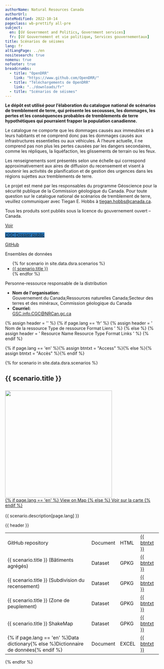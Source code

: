 ```yaml
---
authorName: Natural Resources Canada
authorUrl:
dateModified: 2022-10-14
pageclass: wb-prettify all-pre
subject:
  en: [GV Government and Politics, Government services]
  fr: [GV Gouvernement et vie politique, Services gouvernementaux]
title: Scénarios de séismes
lang: fr
altLangPage: ../en
nositesearch: true
nomenu: true
nofooter: true
breadcrumbs:
  - title: "OpenDRR"
    link: "https://www.github.com/OpenDRR/"
  - title: "Téléchargements de OpenDRR"
    link: "../downloads/fr"
  - title: "Scénarios de séismes"
---
```


<link href='../assets/css/app.css' rel='stylesheet'/>

<div class="row">
  <div class="col-md-8">
    <p><strong>Le dépôt est utilisé pour l’élaboration du catalogue national de scénarios de tremblement de terre, qui présente les secousses, les dommages, les pertes et les conséquences probables de tremblements de terre hypothétiques qui pourraient frapper la population canadienne.</strong></p>
    <p>Le catalogue ne comporte que les dommages causés aux immeubles et à leurs habitants et ne comprend donc pas les dommages causés aux infrastructures essentielles ou aux véhicules. À l’heure actuelle, il ne comprend pas non plus les pertes causées par les dangers secondaires, comme les répliques, la liquéfaction, les glissements de terrain ou les feux.</p>
    <p>Les renseignements sont présentés selon une échelle qui correspond approximativement aux aires de diffusion du recensement et visent à soutenir les activités de planification et de gestion des urgences dans les régions sujettes aux tremblements de terre.</p>
    <p>Le projet est mené par les responsables du programme Géoscience pour la sécurité publique de la Commission géologique du Canada. Pour toute question sur le catalogue national de scénarios de tremblement de terre, veuillez communiquer avec Tiegan E. Hobbs à <a href="mailto:tiegan.hobbs@canada.ca">tiegan.hobbs@canada.ca</a>.</p>
    <section class="jumbotron">
      <p>Tous les produits sont publiés sous la licence du gouvernement ouvert – Canada.</p>
      <p><a href="https://ouvert.canada.ca/fr/licence-du-gouvernement-ouvert-canada" class="btn btn-info btn-lg" role="button">Voir</a></p>
    </section>
  </div>
  <div class="col-md-4">
    <p>
      <a href="https://github.com/OpenDRR/earthquake-scenarios/raw/master/Openfile8806_Hobbs_etal_2021_OQCanadaScenario.pdf" class="btn btn-info btn-lg btn-block" style="background-color:#2572b4; border-color:#2572b4;" role="button"><i class="fas fa-file-download"></i> CGC Dossier public</a>
    </p>
    <p>
      <a href="https://github.com/OpenDRR/earthquake-scenarios" class="btn btn-info btn-lg btn-block" role="button"><i class="fab fa-github"></i> GitHub</a>
    </p>
    <div class="panel panel-primary mrgn-tp-sm">
      <div class="panel-heading">
        <div class="panel-title">Ensembles de données</div>
      </div>
      <ul class="list-group">
      {% for scenario in site.data.dsra.scenarios %}
        <li class="list-group-item">
          <a href="#{{ scenario.name }}" style="display:block; width:inherit; overflow:hidden; white-space:nowrap; text-overflow: ellipsis;">{{ scenario.title }}</a>
        </li>
        {% endfor %}
      </ul>
    </div>
    <div class="panel panel-primary mrgn-tp-sm">
      <div class="panel-heading">
        <div class="panel-title">Personne-ressource responsable de la distribution</div>
      </div>
      <ul class="list-group">
        <li class="list-group-item">
          <b>Nom de l'organisation:</b><br>
          Gouvernement du Canada;Ressources naturelles Canada;Secteur des terres et des minéraux, Commission géologique du Canada
        </li>
        <li class="list-group-item">
          <b>Courriel:</b><br>
          <a href="mailto:GSC.info.CGC@NRCan.gc.ca">GSC.info.CGC@NRCan.gc.ca</a>
        </li>
      </ul>
    </div>
  </div>
</div>

<!-- <div class="row">
  <div class="col-md-12">
    <iframe width="100%" height="480" frameborder="0" src="https://viewscreen.githubusercontent.com/view/geojson?url=https%3a%2f%2fraw.githubusercontent.com%2fDamonU2%2fearthquake-scenarios%2fauto-updates-for-pages%2fFINISHED%2fFinishedScenariosFr.geojson" title="FinishedScenariosFr.geojson"></iframe>
    <table style="width:100%; font-size:14px;">
      <tr>
        <td><img src="../assets/img/small.png" width='20'> Magnitude < 6.0</td>
        <td><img src="../assets/img/medium.png" width='25'> Magnitude 6.0 - 7.9</td>
        <td><img src="../assets/img/large.png" width='30'> Magnitude 8.0+</td>
      </tr>
    </table>
  </div>
</div> -->

{% assign header = '' %}
{% if page.lang == 'fr' %}
    {% assign header = '<tr>
        <th scope="col" class="col-sm-6">Nom de la ressource</th>
        <th scope="col" class="col-sm-2 hidden-xs">Type de ressource</th>
        <th scope="col" class="col-sm-2">Format</th>
        <th scope="col" class="col-sm-1">Liens</th>
    </tr>' %}
{% else %}
    {% assign header = '<tr>
        <th scope="col" class="col-sm-6">Resource Name</th>
        <th scope="col" class="col-sm-2 hidden-xs">Resource Type</th>
        <th scope="col" class="col-sm-2">Format</th>
        <th scope="col" class="col-sm-1">Links</th>
    </tr>' %}
{% endif %}

{% if page.lang == 'en' %}{% assign btntxt = "Access" %}{% else %}{% assign btntxt = "Accès" %}{% endif %}

{% for scenario in site.data.dsra.scenarios %}
  <a name="{{ scenario.name }}"></a>
  <h2 id={{ scenario.name }}>{{ scenario.title }}</h2>
  <p>
    <div class="card" style="float:left;margin:10px 20px 0px 0px;">
      <a href="dsra_scenario_map.html?scenario={{ scenario.name }}">
        <img src="https://github.com/OpenDRR/earthquake-scenarios/raw/master/FINISHED/{{ scenario.name }}.png" width="350" class="img-rounded img-responsive"/>
      </a>
      <div class="card-body">
        <a href="dsra_scenario_map.html?scenario={{ scenario.name }}" class="btn btn-primary btn-lg btn-block mrgn-tp-sm" role="button">
         {% if page.lang == 'en' %} View on Map {% else %} Voir sur la carte {% endif %}
        </a>
      </div>
      <br>
    </div>
    <div class="scenario-desc" style="word-break: break-word;">
      {{ scenario.description[page.lang] }}
    </div>
  </p>
  <div>
      <table class="table table-striped table-responsive">
          <tbody>
              {{ header }}
              <tr>
                  <td>GitHub repository</td>
                  <td class="hidden-xs">Document</td>
                  <td><span class="label HTML">HTML</span></td>
                  <td><a href="https://github.com/OpenDRR/earthquake-scenarios/blob/master/FINISHED/{{ scenario.name }}.md" class="btn btn-primary">{{ btntxt }}</a></td>
              </tr>
              <!--<tr>
                  <td>OGC API - Features (Points)</td>
                  <td class="hidden-xs">Web Service</td>
                  <td><span class="label HTML">HTML</span></td>
                  <td><a href="https://geo-api.stage.riskprofiler.ca/collections/opendrr_dsra_{{ scenario.name | downcase}}_indicators_b?lang=fr-CA" class="btn btn-primary">{{ btntxt }}</a></td>
              </tr>
              <tr>
                  <td>OGC API - Features (Polygons)</td>
                  <td class="hidden-xs">Web Service</td>
                  <td><span class="label HTML">HTML</span></td>
                  <td><a href="https://geo-api.stage.riskprofiler.ca/collections/opendrr_dsra_{{ scenario.name | downcase }}_indicators_s?lang=fr-CA" class="btn btn-primary">{{ btntxt }}</a></td>
              </tr>-->
              <tr>
                  <td>{{ scenario.title }} (Bâtiments agrégés)</td>
                  <td class="hidden-xs">Dataset</td>
                  <td><span class="label GPKG">GPKG</span></td>
                  <td><a href="{{site.github.releases_url}}/download/{{site.github.releases[0].tag_name}}/dsra_{{ scenario.name }}_indicators_b.zip" class="btn btn-primary">{{ btntxt }}</a></td>
              </tr>
              <tr>
                  <td>{{ scenario.title }} (Subdivision du recensement)</td>
                  <td class="hidden-xs">Dataset</td><td><span class="label GPKG">GPKG</span></td>
                  <td><a href="{{site.github.releases_url}}/download/{{site.github.releases[0].tag_name}}/dsra_{{ scenario.name }}_indicators_csd.zip" class="btn btn-primary">{{ btntxt }}</a></td>
              </tr>
              <tr>
                  <td>{{ scenario.title }} (Zone de peuplement)</td>
                  <td class="hidden-xs">Dataset</td><td><span class="label GPKG">GPKG</span></td>
                  <td><a href="{{site.github.releases_url}}/download/{{site.github.releases[0].tag_name}}/dsra_{{ scenario.name }}_indicators_s.zip" class="btn btn-primary">{{ btntxt }}</a></td>
              </tr>
              <tr>
                  <td>{{ scenario.title }} ShakeMap</td>
                  <td class="hidden-xs">Dataset</td><td><span class="label GPKG">GPKG</span></td>
                  <td><a href="{{site.github.releases_url}}/download/{{site.github.releases[0].tag_name}}/dsra_{{ scenario.name }}_shakemap.zip" class="btn btn-primary">{{ btntxt }}</a></td>
              </tr>
              <tr>
                  <td>{% if page.lang == 'en' %}Data dictionary{% else %}Dictionnaire de données{% endif %}</td>
                  <td class="hidden-xs">Document</td><td><span class="label EXCEL">EXCEL</span></td>
                  <td><a href="{{site.github.releases_url}}/download/{{site.github.releases[0].tag_name}}/dsra_attributes_{{ page.lang }}.xlsx" class="btn btn-primary">{{ btntxt }}</a></td>
              </tr>
          </tbody>
      </table>
  </div>
{% endfor %}

<script src="../assets/js/app.js"></script>

<script>

  let descriptions = document.getElementsByClassName('scenario-desc');

  for (let i = 0; i < descriptions.length; i++) {
    descriptions[i].innerHTML = urlify( descriptions[i].innerHTML );
  }

</script>

